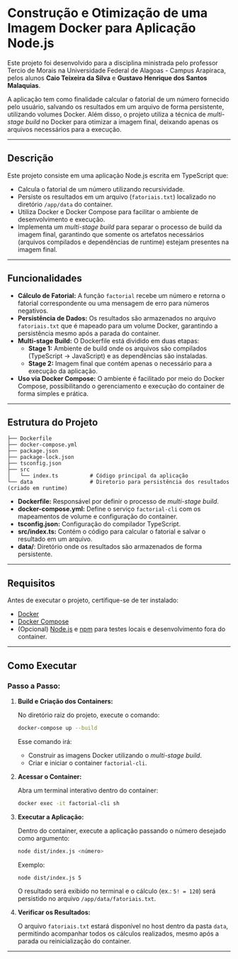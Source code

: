 # Construção e Otimização de uma Imagem Docker para Aplicação Node.js

Este projeto foi desenvolvido para a disciplina ministrada pelo professor Tercio de Morais na Universidade Federal de Alagoas - Campus Arapiraca, pelos alunos **Caio Teixeira da Silva** e **Gustavo Henrique dos Santos Malaquias**.

A aplicação tem como finalidade calcular o fatorial de um número fornecido pelo usuário, salvando os resultados em um arquivo de forma persistente, utilizando volumes Docker. Além disso, o projeto utiliza a técnica de _multi-stage build_ no Docker para otimizar a imagem final, deixando apenas os arquivos necessários para a execução.

---

## Descrição

Este projeto consiste em uma aplicação Node.js escrita em TypeScript que:
- Calcula o fatorial de um número utilizando recursividade.
- Persiste os resultados em um arquivo (`fatoriais.txt`) localizado no diretório `/app/data` do container.
- Utiliza Docker e Docker Compose para facilitar o ambiente de desenvolvimento e execução.
- Implementa um _multi-stage build_ para separar o processo de build da imagem final, garantindo que somente os artefatos necessários (arquivos compilados e dependências de runtime) estejam presentes na imagem final.

---

## Funcionalidades

- **Cálculo de Fatorial:** A função `factorial` recebe um número e retorna o fatorial correspondente ou uma mensagem de erro para números negativos.
- **Persistência de Dados:** Os resultados são armazenados no arquivo `fatoriais.txt` que é mapeado para um volume Docker, garantindo a persistência mesmo após a parada do container.
- **Multi-stage Build:** O Dockerfile está dividido em duas etapas:
  - **Stage 1:** Ambiente de build onde os arquivos são compilados (TypeScript → JavaScript) e as dependências são instaladas.
  - **Stage 2:** Imagem final que contém apenas o necessário para a execução da aplicação.
- **Uso via Docker Compose:** O ambiente é facilitado por meio do Docker Compose, possibilitando o gerenciamento e execução do container de forma simples e prática.

---

## Estrutura do Projeto

```plaintext
├── Dockerfile
├── docker-compose.yml
├── package.json
├── package-lock.json
├── tsconfig.json
├── src
│   └── index.ts          # Código principal da aplicação
└── data                  # Diretorio para persistência dos resultados (criado em runtime)
```

- **Dockerfile:** Responsável por definir o processo de _multi-stage build_.
- **docker-compose.yml:** Define o serviço `factorial-cli` com os mapeamentos de volume e configuração do container.
- **tsconfig.json:** Configuração do compilador TypeScript.
- **src/index.ts:** Contém o código para calcular o fatorial e salvar o resultado em um arquivo.
- **data/**: Diretório onde os resultados são armazenados de forma persistente.

---

## Requisitos

Antes de executar o projeto, certifique-se de ter instalado:

- [Docker](https://www.docker.com/get-started)
- [Docker Compose](https://docs.docker.com/compose/install/)
- (Opcional) [Node.js](https://nodejs.org/) e [npm](https://www.npmjs.com/) para testes locais e desenvolvimento fora do container.

---

## Como Executar

### Passo a Passo:

1. **Build e Criação dos Containers:**

   No diretório raiz do projeto, execute o comando:

   ```bash
   docker-compose up --build
   ```

   Esse comando irá:
   - Construir as imagens Docker utilizando o _multi-stage build_.
   - Criar e iniciar o container `factorial-cli`.

2. **Acessar o Container:**

   Abra um terminal interativo dentro do container:

   ```bash
   docker exec -it factorial-cli sh
   ```

3. **Executar a Aplicação:**

   Dentro do container, execute a aplicação passando o número desejado como argumento:

   ```bash
   node dist/index.js <número>
   ```

   Exemplo:

   ```bash
   node dist/index.js 5
   ```

   O resultado será exibido no terminal e o cálculo (ex.: `5! = 120`) será persistido no arquivo `/app/data/fatoriais.txt`.

4. **Verificar os Resultados:**

   O arquivo `fatoriais.txt` estará disponível no host dentro da pasta `data`, permitindo acompanhar todos os cálculos realizados, mesmo após a parada ou reinicialização do container.

---